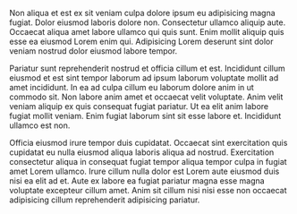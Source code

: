 Non aliqua et est ex sit veniam culpa dolore ipsum eu adipisicing magna fugiat. Dolor eiusmod laboris dolore non. Consectetur ullamco aliquip aute. Occaecat aliqua amet labore ullamco qui quis sunt. Enim mollit aliquip quis esse ea eiusmod Lorem enim qui. Adipisicing Lorem deserunt sint dolor veniam nostrud dolor eiusmod labore tempor.

Pariatur sunt reprehenderit nostrud et officia cillum et est. Incididunt cillum eiusmod et est sint tempor laborum ad ipsum laborum voluptate mollit ad amet incididunt. In ea ad culpa cillum eu laborum dolore anim in ut commodo sit. Non labore anim amet et occaecat velit voluptate. Anim velit veniam aliquip ex quis consequat fugiat pariatur. Ut ea elit anim labore fugiat mollit veniam. Enim fugiat laborum sint sit esse labore et. Incididunt ullamco est non.

Officia eiusmod irure tempor duis cupidatat. Occaecat sint exercitation quis cupidatat eu nulla eiusmod aliqua laboris aliqua ad nostrud. Exercitation consectetur aliqua in consequat fugiat tempor aliqua tempor culpa in fugiat amet Lorem ullamco. Irure cillum nulla dolor est Lorem aute eiusmod duis nisi ea elit ad et. Aute ex labore ea fugiat pariatur magna esse magna voluptate excepteur cillum amet. Anim sit cillum nisi nisi esse non occaecat adipisicing cillum reprehenderit adipisicing pariatur.